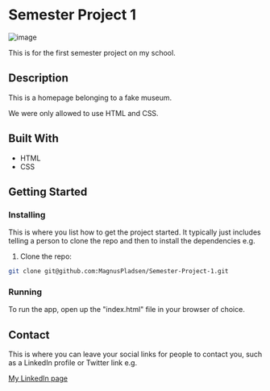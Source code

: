 # Semester Project 1

![image](https://api.pikwy.com/web/640635275437687d02600eea.jpg)

This is for the first semester project on my school.

## Description 

This is a homepage belonging to a fake museum.

We were only allowed to use HTML and CSS.

## Built With

- HTML
- CSS

## Getting Started

### Installing

This is where you list how to get the project started. It typically just includes telling a person to clone the repo and then to install the dependencies e.g.

1. Clone the repo:

```bash
git clone git@github.com:MagnusPladsen/Semester-Project-1.git
```

### Running

To run the app, open up the "index.html" file in your browser of choice.


## Contact

This is where you can leave your social links for people to contact you, such as a LinkedIn profile or Twitter link e.g.

[My LinkedIn page](https://www.linkedin.com/in/magnus-pladsen-1a2738226/)
